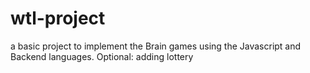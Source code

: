 # wtl-project
a basic project to implement the Brain games using the Javascript and Backend languages.
Optional: adding lottery
